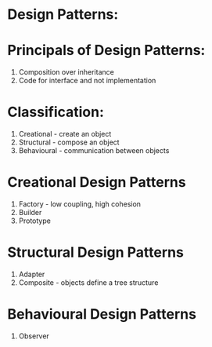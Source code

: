 # Design Patterns:

# Principals of Design Patterns:

1. Composition over inheritance
2. Code for interface and not implementation

# Classification:

1. Creational - create an object
2. Structural - compose an object
3. Behavioural - communication between objects

# Creational Design Patterns
1. Factory - low coupling, high cohesion
2. Builder
3. Prototype

# Structural Design Patterns
1. Adapter
2. Composite - objects define a tree structure

# Behavioural Design Patterns
1. Observer
